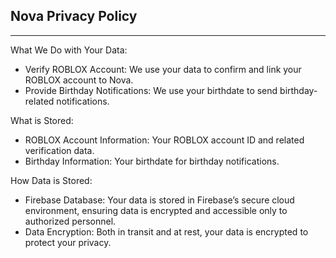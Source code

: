 ## Nova Privacy Policy
---
What We Do with Your Data:
- Verify ROBLOX Account: We use your data to confirm and link your ROBLOX account to Nova.
- Provide Birthday Notifications: We use your birthdate to send birthday-related notifications.

What is Stored:
- ROBLOX Account Information: Your ROBLOX account ID and related verification data.
- Birthday Information: Your birthdate for birthday notifications.

How Data is Stored:
- Firebase Database: Your data is stored in Firebase’s secure cloud environment, ensuring data is encrypted and accessible only to authorized personnel.
- Data Encryption: Both in transit and at rest, your data is encrypted to protect your privacy.
